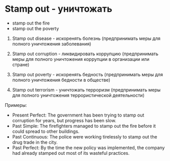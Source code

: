 # Stamp out - уничтожать

- stamp out the fire
- stamp out the poverty

1. Stamp out disease - искоренять болезнь (предпринимать меры для полного уничтожения заболевания)

2. Stamp out corruption - ликвидировать коррупцию (предпринимать меры для полного уничтожения коррупции в организации или стране)

3. Stamp out poverty - искоренять бедность (предпринимать меры для полного уничтожения бедности в обществе)

4. Stamp out terrorism - уничтожать терроризм (предпринимать меры для полного уничтожения террористической деятельности)

Примеры:

- Present Perfect: The government has been trying to stamp out corruption for years, but progress has been slow.
- Past Simple: The firefighters managed to stamp out the fire before it could spread to other buildings.
- Past Continuous: The police were working tirelessly to stamp out the drug trade in the city.
- Past Perfect: By the time the new policy was implemented, the company had already stamped out most of its wasteful practices.